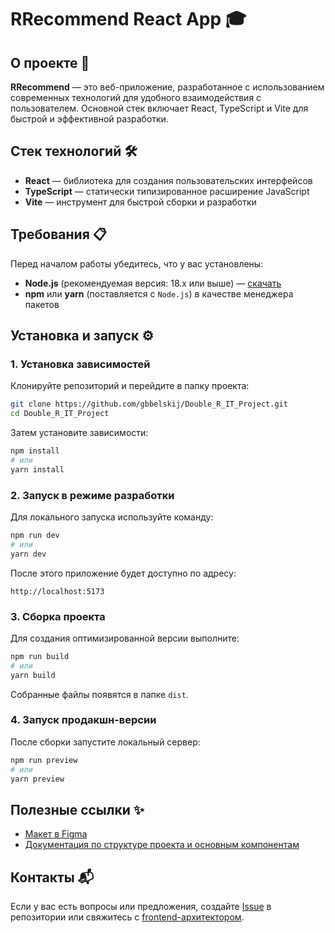 # RRecommend React App 🎓

## О проекте 📌

**RRecommend** — это веб-приложение, разработанное с использованием современных технологий для удобного взаимодействия с пользователем. Основной стек включает React, TypeScript и Vite для быстрой и эффективной разработки.

## Стек технологий 🛠️

- **React** — библиотека для создания пользовательских интерфейсов
- **TypeScript** — статически типизированное расширение JavaScript
- **Vite** — инструмент для быстрой сборки и разработки

## Требования 📋

Перед началом работы убедитесь, что у вас установлены:

- **Node.js** (рекомендуемая версия: 18.x или выше) — [скачать](https://nodejs.org/en/download/current)
- **npm** или **yarn** (поставляется с `Node.js`) в качестве менеджера пакетов

## Установка и запуск ⚙️

### 1. Установка зависимостей

Клонируйте репозиторий и перейдите в папку проекта:

```bash
git clone https://github.com/gbbelskij/Double_R_IT_Project.git
cd Double_R_IT_Project
```

Затем установите зависимости:

```bash
npm install
# или
yarn install
```

### 2. Запуск в режиме разработки

Для локального запуска используйте команду:

```bash
npm run dev
# или
yarn dev
```

После этого приложение будет доступно по адресу:

```
http://localhost:5173
```

### 3. Сборка проекта

Для создания оптимизированной версии выполните:

```bash
npm run build
# или
yarn build
```

Собранные файлы появятся в папке `dist`.

### 4. Запуск продакшн-версии

После сборки запустите локальный сервер:

```bash
npm run preview
# или
yarn preview
```

## Полезные ссылки ✨

- [Макет в Figma](https://www.figma.com/design/Wg6kehLIu7LCoPAbYuHU6O/RRecomend-Landing-by-Winterful?node-id=0-1&t=aYkzo01VN8MVhj9J-1)
- [Документация по структуре проекта и основным компонентам](./)

## Контакты 📬

Если у вас есть вопросы или предложения, создайте [Issue](https://github.com/gbbelskij/Double_R_IT_Project/issues) в репозитории или свяжитесь с [frontend-архитектором](https://github.com/Winterfulllll).